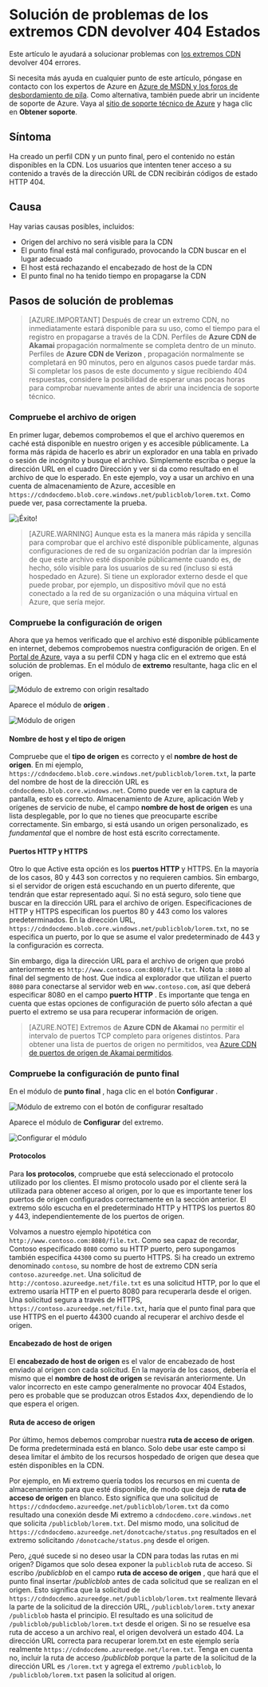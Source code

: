 <properties
    pageTitle="Solución de problemas de los extremos de Azure CDN devolver estado 404 | Microsoft Azure"
    description="Solucionar problemas de 404 códigos de respuesta con extremos CDN de Azure."
    services="cdn"
    documentationCenter=""
    authors="camsoper"
    manager="erikre"
    editor=""/>

<tags
    ms.service="cdn"
    ms.workload="tbd"
    ms.tgt_pltfrm="na"
    ms.devlang="na"
    ms.topic="article"
    ms.date="07/28/2016"
    ms.author="casoper"/>
    
# <a name="troubleshooting-cdn-endpoints-returning-404-statuses"></a>Solución de problemas de los extremos CDN devolver 404 Estados

Este artículo le ayudará a solucionar problemas con [los extremos CDN](cdn-create-new-endpoint.md) devolver 404 errores.

Si necesita más ayuda en cualquier punto de este artículo, póngase en contacto con los expertos de Azure en [Azure de MSDN y los foros de desbordamiento de pila](https://azure.microsoft.com/support/forums/). Como alternativa, también puede abrir un incidente de soporte de Azure. Vaya al [sitio de soporte técnico de Azure](https://azure.microsoft.com/support/options/) y haga clic en **Obtener soporte**.

## <a name="symptom"></a>Síntoma

Ha creado un perfil CDN y un punto final, pero el contenido no están disponibles en la CDN.  Los usuarios que intenten tener acceso a su contenido a través de la dirección URL de CDN recibirán códigos de estado HTTP 404. 

## <a name="cause"></a>Causa

Hay varias causas posibles, incluidos:

- Origen del archivo no será visible para la CDN
- El punto final está mal configurado, provocando la CDN buscar en el lugar adecuado
- El host está rechazando el encabezado de host de la CDN
- El punto final no ha tenido tiempo en propagarse la CDN

## <a name="troubleshooting-steps"></a>Pasos de solución de problemas

> [AZURE.IMPORTANT] Después de crear un extremo CDN, no inmediatamente estará disponible para su uso, como el tiempo para el registro en propagarse a través de la CDN.  Perfiles de <b>Azure CDN de Akamai</b> propagación normalmente se completa dentro de un minuto.  Perfiles de <b>Azure CDN de Verizon</b> , propagación normalmente se completará en 90 minutos, pero en algunos casos puede tardar más.  Si completar los pasos de este documento y sigue recibiendo 404 respuestas, considere la posibilidad de esperar unas pocas horas para comprobar nuevamente antes de abrir una incidencia de soporte técnico.

### <a name="check-the-origin-file"></a>Compruebe el archivo de origen

En primer lugar, debemos comprobemos el que el archivo queremos en caché está disponible en nuestro origen y es accesible públicamente.  La forma más rápida de hacerlo es abrir un explorador en una tabla en privado o sesión de incógnito y busque el archivo.  Simplemente escriba o pegue la dirección URL en el cuadro Dirección y ver si da como resultado en el archivo de que lo esperado.  En este ejemplo, voy a usar un archivo en una cuenta de almacenamiento de Azure, accesible en `https://cdndocdemo.blob.core.windows.net/publicblob/lorem.txt`.  Como puede ver, pasa correctamente la prueba.

![¡Éxito!](./media/cdn-troubleshoot-endpoint/cdn-origin-file.png)

> [AZURE.WARNING] Aunque esta es la manera más rápida y sencilla para comprobar que el archivo esté disponible públicamente, algunas configuraciones de red de su organización podrían dar la impresión de que este archivo esté disponible públicamente cuando es, de hecho, sólo visible para los usuarios de su red (incluso si está hospedado en Azure).  Si tiene un explorador externo desde el que puede probar, por ejemplo, un dispositivo móvil que no está conectado a la red de su organización o una máquina virtual en Azure, que sería mejor.

### <a name="check-the-origin-settings"></a>Compruebe la configuración de origen

Ahora que ya hemos verificado que el archivo esté disponible públicamente en internet, debemos comprobemos nuestra configuración de origen.  En el [Portal de Azure](https://portal.azure.com), vaya a su perfil CDN y haga clic en el extremo que está solución de problemas.  En el módulo de **extremo** resultante, haga clic en el origen.  

![Módulo de extremo con origin resaltado](./media/cdn-troubleshoot-endpoint/cdn-endpoint.png)

Aparece el módulo de **origen** . 

![Módulo de origen](./media/cdn-troubleshoot-endpoint/cdn-origin-settings.png)

#### <a name="origin-type-and-hostname"></a>Nombre de host y el tipo de origen

Compruebe que el **tipo de origen** es correcto y el **nombre de host de origen**.  En mi ejemplo, `https://cdndocdemo.blob.core.windows.net/publicblob/lorem.txt`, la parte del nombre de host de la dirección URL es `cdndocdemo.blob.core.windows.net`.  Como puede ver en la captura de pantalla, esto es correcto.  Almacenamiento de Azure, aplicación Web y orígenes de servicio de nube, el campo **nombre de host de origen** es una lista desplegable, por lo que no tienes que preocuparte escribe correctamente.  Sin embargo, si está usando un origen personalizado, es *fundamental* que el nombre de host está escrito correctamente.

#### <a name="http-and-https-ports"></a>Puertos HTTP y HTTPS

Otro lo que Active esta opción es los **puertos** **HTTP** y HTTPS.  En la mayoría de los casos, 80 y 443 son correctos y no requieren cambios.  Sin embargo, si el servidor de origen está escuchando en un puerto diferente, que tendrán que estar representado aquí.  Si no está seguro, solo tiene que buscar en la dirección URL para el archivo de origen.  Especificaciones de HTTP y HTTPS especifican los puertos 80 y 443 como los valores predeterminados. En la dirección URL, `https://cdndocdemo.blob.core.windows.net/publicblob/lorem.txt`, no se especifica un puerto, por lo que se asume el valor predeterminado de 443 y la configuración es correcta.  

Sin embargo, diga la dirección URL para el archivo de origen que probó anteriormente es `http://www.contoso.com:8080/file.txt`.  Nota la `:8080` al final del segmento de host.  Que indica al explorador que utilizan el puerto `8080` para conectarse al servidor web en `www.contoso.com`, así que deberá especificar 8080 en el campo **puerto HTTP** .  Es importante que tenga en cuenta que estas opciones de configuración de puerto sólo afectan a qué puerto el extremo se usa para recuperar información de origen.

> [AZURE.NOTE] Extremos de **Azure CDN de Akamai** no permitir el intervalo de puertos TCP completo para orígenes distintos.  Para obtener una lista de puertos de origen no permitidos, vea [Azure CDN de puertos de origen de Akamai permitidos](https://msdn.microsoft.com/library/mt757337.aspx).  
  
### <a name="check-the-endpoint-settings"></a>Compruebe la configuración de punto final

En el módulo de **punto final** , haga clic en el botón **Configurar** .

![Módulo de extremo con el botón de configurar resaltado](./media/cdn-troubleshoot-endpoint/cdn-endpoint-configure-button.png)

Aparece el módulo de **Configurar** del extremo.

![Configurar el módulo](./media/cdn-troubleshoot-endpoint/cdn-configure.png)

#### <a name="protocols"></a>Protocolos

Para **los protocolos**, compruebe que está seleccionado el protocolo utilizado por los clientes.  El mismo protocolo usado por el cliente será la utilizada para obtener acceso al origen, por lo que es importante tener los puertos de origen configurados correctamente en la sección anterior.  El extremo sólo escucha en el predeterminado HTTP y HTTPS los puertos 80 y 443, independientemente de los puertos de origen.

Volvamos a nuestro ejemplo hipotética con `http://www.contoso.com:8080/file.txt`.  Como sea capaz de recordar, Contoso especificado `8080` como su HTTP puerto, pero supongamos también especifica `44300` como su puerto HTTPS.  Si ha creado un extremo denominado `contoso`, su nombre de host de extremo CDN sería `contoso.azureedge.net`.  Una solicitud de `http://contoso.azureedge.net/file.txt` es una solicitud HTTP, por lo que el extremo usaría HTTP en el puerto 8080 para recuperarla desde el origen.  Una solicitud segura a través de HTTPS, `https://contoso.azureedge.net/file.txt`, haría que el punto final para que use HTTPS en el puerto 44300 cuando al recuperar el archivo desde el origen.

#### <a name="origin-host-header"></a>Encabezado de host de origen

El **encabezado de host de origen** es el valor de encabezado de host enviado al origen con cada solicitud.  En la mayoría de los casos, debería el mismo que el **nombre de host de origen** se revisarán anteriormente.  Un valor incorrecto en este campo generalmente no provocar 404 Estados, pero es probable que se produzcan otros Estados 4xx, dependiendo de lo que espera el origen.

#### <a name="origin-path"></a>Ruta de acceso de origen

Por último, hemos debemos comprobar nuestra **ruta de acceso de origen**.  De forma predeterminada está en blanco.  Solo debe usar este campo si desea limitar el ámbito de los recursos hospedado de origen que desea que estén disponibles en la CDN.  

Por ejemplo, en Mi extremo quería todos los recursos en mi cuenta de almacenamiento para que esté disponible, de modo que deja de **ruta de acceso de origen** en blanco.  Esto significa que una solicitud de `https://cdndocdemo.azureedge.net/publicblob/lorem.txt` da como resultado una conexión desde Mi extremo a `cdndocdemo.core.windows.net` que solicita `/publicblob/lorem.txt`.  Del mismo modo, una solicitud de `https://cdndocdemo.azureedge.net/donotcache/status.png` resultados en el extremo solicitando `/donotcache/status.png` desde el origen.

Pero, ¿qué sucede si no deseo usar la CDN para todas las rutas en mi origen?  Digamos que solo desea exponer la `publicblob` ruta de acceso.  Si escribo */publicblob* en el campo **ruta de acceso de origen** , que hará que el punto final insertar */publicblob* antes de cada solicitud que se realizan en el origen.  Esto significa que la solicitud de `https://cdndocdemo.azureedge.net/publicblob/lorem.txt` realmente llevará la parte de la solicitud de la dirección URL, `/publicblob/lorem.txt`y anexar `/publicblob` hasta el principio. El resultado es una solicitud de `/publicblob/publicblob/lorem.txt` desde el origen.  Si no se resuelve esa ruta de acceso a un archivo real, el origen devolverá un estado 404.  La dirección URL correcta para recuperar lorem.txt en este ejemplo sería realmente `https://cdndocdemo.azureedge.net/lorem.txt`.  Tenga en cuenta no, incluir la ruta de acceso */publicblob* porque la parte de la solicitud de la dirección URL es `/lorem.txt` y agrega el extremo `/publicblob`, lo `/publicblob/lorem.txt` pasen la solicitud al origen.

